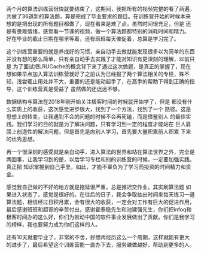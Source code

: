   两个月的算法训练营很快就要结束了，这期间，我把所有的视频完整的看了两遍。
共做了36道新的算法题，算是完成了毕业要求的题目。在训练营开始的时候本来
想的是把出现的所有题目都做了，现在看来是难了点，虽然时间很充足，但是
还是有畏难情绪，感觉看一节课的视频，做一个算法题都特别的消耗时间和精力。
好在毕业的截止日期在哪里等着，还有班班每天催促着，总算是学习完了。


   这个训练营重要的就是养成好的习惯，亲自动手去做就能发现很多以为简单的东西
并没有想的那么简单，只有亲自动手去实践了才能对知识有更深刻的理解，以前只是
为了面试把LRUCache的概念背下来了通过这次做题，是真正的掌握了，现在想如果早点加入算法训练营就好了之前认为已经报了两个算法相关的专栏，殊不知，浅尝辄止用处并不大，重要的还是能动起手了，在高手的帮助下得到正确的指导，这个训练营真是受益了
虽然做的还远远不够。


   数据结构与算法在2018年刚开始关注极客时间的时候就开始学了，但是
都没有什么实质上的收获，这次感觉进步很大，找到了一个方法，找到了一个
路径。这是思想上的转变，让我遇到不会的问题的时候不会再死磕，而是借鉴别人
的最佳实践。我们学习的目的就是为了解决问题，只有学习到一定的程度才能站在
巨人肩膀上创造性的解决问题，但是首先是向别人学习，首先要大量积累前人积累
下来的优秀思想。


   再一个很深刻的感受就是亲自动手，进入算法的世界和站在算法世界之外，完全是
两回事，让我学习到的是，以后学习专栏和别的训练营的时候，一定要加强实践。真正把
知识掌握到自己手里，如此，才能不辜负为了学习而投资的时间精力和资金。


   感觉我自己做的不好的地方就是拖延很严重，总是推迟交作业。其实刷算法题
如果进入状态了，感觉是很好的。在往后的日子，我会争取抽出时间来每天练习一道
算法题，相信经过日积月累，会有很大的收获，一定会对工作有巨大的促进作用，
最后感谢班班和超哥的辛苦付出，感谢霍泰稳先生和池建强先生，你们把infoq和
极客时间办的这么好，你们为推动中国的软件事业发展做出了贡献。你们是我学习
的榜样，我也要努力成为你们这样的人。


   还有10天就要毕业了，非常的不舍，好想再经历这么一个周期，这样就能有更大
的进步了，最后希望这个训练营能一直办下去，服务越做越好，帮助到更多的人。
